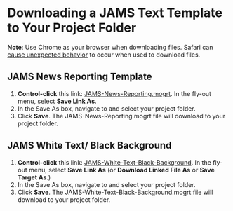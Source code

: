 # Downloading a JAMS Text Template to Your Project Folder

**Note**: Use Chrome as your browser when downloading files. Safari can [cause unexpected behavior](https://github.com/jjloomis/adobe-premiere-basic-video-editing/tree/1380f293c992197ff9c0969a49fde4fd4bb1946e/troubleshooting/computer-is-trying-to-open-jams-text-template-in-photoshop.md) to occur when used to download files.

## JAMS News Reporting Template

1. **Control-click** this link: [JAMS-News-Reporting.mogrt](https://s3-us-west-2.amazonaws.com/jams-downloadable-files/templates/JAMS-News-Reporting.mogrt). In the fly-out menu, select **Save Link As**.
2. In the Save As box, navigate to and select your project folder.
3. Click **Save**. The JAMS-News-Reporting.mogrt file will download to your project folder.

## JAMS White Text/ Black Background

1. **Control-click** this link: [JAMS-White-Text-Black-Background](https://s3-us-west-2.amazonaws.com/jams-downloadable-files/templates/JAMS-White-Text-Black-Background.mogrt). In the fly-out menu, select **Save Link As** \(or **Download Linked File As** or **Save Target As**.\)
2. In the Save As box, navigate to and select your project folder.
3. Click **Save**. The JAMS-White-Text-Black-Background.mogrt file will download to your project folder.

